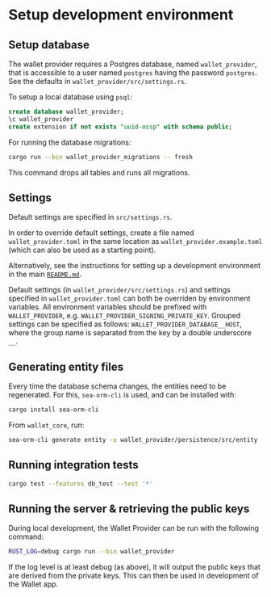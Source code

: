 # Setup development environment

## Setup database

The wallet provider requires a Postgres database, named `wallet_provider`, that is accessible to a user
named `postgres` having the password `postgres`. See the defaults in `wallet_provider/src/settings.rs`.

To setup a local database using `psql`:

```sql
create database wallet_provider;
\c wallet_provider
create extension if not exists "uuid-ossp" with schema public;
```

For running the database migrations:

```bash
cargo run --bin wallet_provider_migrations -- fresh
```

This command drops all tables and runs all migrations.

## Settings

Default settings are specified in `src/settings.rs`.

In order to override default settings, create a file named `wallet_provider.toml` in the same location as `wallet_provider.example.toml` (which can also be used
as a starting point).

Alternatively, see the instructions for setting up a development environment in the main [`README.md`](../../README.md#configuring-the-development-environment).

Default settings (in `wallet_provider/src/settings.rs`) and settings specified in `wallet_provider.toml` can both be overriden by environment variables. All
environment variables should be prefixed with `WALLET_PROVIDER`, e.g. `WALLET_PROVIDER_SIGNING_PRIVATE_KEY`. Grouped settings can be specified as
follows: `WALLET_PROVIDER_DATABASE__HOST`, where the group name is separated from the key by a double underscore `__`.

## Generating entity files

Every time the database schema changes, the entities need to be regenerated. For this, `sea-orm-cli` is used, and can be
installed with:

```bash
cargo install sea-orm-cli
```

From `wallet_core`, run:

```bash
sea-orm-cli generate entity -o wallet_provider/persistence/src/entity --database-url "postgres://localhost/wallet_provider"
```

## Running integration tests

```bash
cargo test --features db_test --test '*'
```

## Running the server & retrieving the public keys

During local development, the Wallet Provider can be run with the following command:

```bash
RUST_LOG=debug cargo run --bin wallet_provider
```

If the log level is at least debug (as above), it will output the public keys that are derived from the private keys.
This can then be used in development of the Wallet app.

